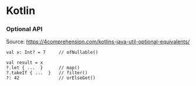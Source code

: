 # Kotlin

### Optional API
Source:
https://4comprehension.com/kotlins-java-util-optional-equivalents/

    val x: Int? = 7     // ofNullable()
    
    val result = x
    ?.let { ...  }      // map()
    ?.takeIf { ...  }   // filter()
    ?: 42               // orElseGet()
